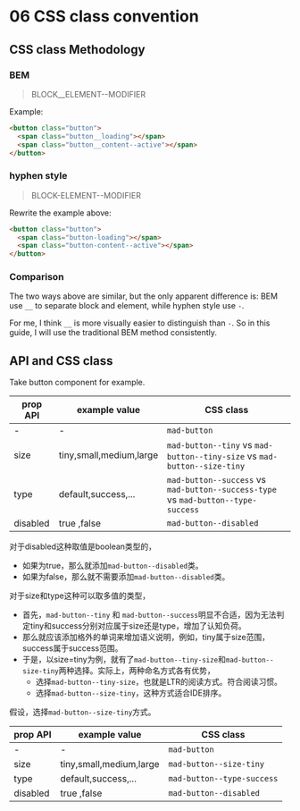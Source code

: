 # 06 CSS class convention

## CSS class Methodology
### BEM

> BLOCK__ELEMENT--MODIFIER

Example:

``` html
<button class="button">
  <span class="button__loading"></span>
  <span class="button__content--active"></span>
</button>
```

### hyphen style

> BLOCK-ELEMENT--MODIFIER

Rewrite the example above:

``` html
<button class="button">
  <span class="button-loading"></span>
  <span class="button-content--active"></span>
</button>
```

### Comparison
The two ways above are similar, but the only apparent difference is:
BEM use `__` to separate block and element, while hyphen style use `-`.

For me, I think `__` is more visually easier to distinguish than `-`. So in
this guide, I will use the traditional BEM method consistently.

## API and CSS class

Take button component for example.

| prop API | example value           | CSS class                                                    |
| -------- | ----------------------- | ------------------------------------------------------------ |
| -        | -                       | `mad-button`                                                 |
| size     | tiny,small,medium,large | `mad-button--tiny` vs `mad-button--tiny-size` vs `mad-button--size-tiny` |
| type     | default,success,...     | `mad-button--success` vs `mad-button--success-type` vs `mad-button--type-success` |
| disabled | true ,false             | `mad-button--disabled`                                       |

对于disabled这种取值是boolean类型的，

- 如果为true，那么就添加`mad-button--disabled`类。
- 如果为false，那么就不需要添加`mad-button--disabled`类。

对于size和type这种可以取多值的类型，

- 首先，`mad-button--tiny` 和 `mad-button--success`明显不合适，因为无法判定tiny和success分别对应属于size还是type，增加了认知负荷。
- 那么就应该添加格外的单词来增加语义说明，例如，tiny属于size范围，success属于success范围。
- 于是，以size=tiny为例，就有了`mad-button--tiny-size`和`mad-button--size-tiny`两种选择。实际上，两种命名方式各有优势，
  - 选择`mad-button--tiny-size`，也就是LTR的阅读方式。符合阅读习惯。
  - 选择`mad-button--size-tiny`，这种方式适合IDE排序。

假设，选择`mad-button--size-tiny`方式。

| prop API | example value           | CSS class                                                    |
| -------- | ----------------------- | ------------------------------------------------------------ |
| -        | -                       | `mad-button`                                                 |
| size     | tiny,small,medium,large | `mad-button--size-tiny` |
| type     | default,success,...     |  `mad-button--type-success` |
| disabled | true ,false             | `mad-button--disabled`                                       |



